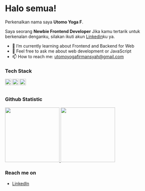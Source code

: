 # Halo semua! 

Perkenalkan nama saya **Utomo Yoga F**.

Saya seorang **Newbie Frontend Developer** 
Jika kamu tertarik untuk berkenalan denganku, silakan ikuti akun [Linkedin](https://www.linkedin.com/in/utomo-yoga-firmansyah-aa2a2b1aa/)ku ya.
- 🌱 I’m currently learning about Frontend and Backend for Web
- 💬 Feel free to ask me about web development or JavaScript
- 📫 How to reach me: utomoyogafirmansyah@gmail.com


### Tech Stack
  <a href="#"><img align="left" alt="JavaScript" title="JavaScript" width="21px" src="https://upload.wikimedia.org/wikipedia/commons/9/99/Unofficial_JavaScript_logo_2.svg" /></a>
  <a href="https://nodejs.org/"><img align="left" alt="NodeJS" title="NodeJS" width="21px" src="https://seeklogo.com/images/N/nodejs-logo-FBE122E377-seeklogo.com.png" /></a>
  <a href="https://reactjs.org/"><img align="left" alt="React" title="React" width="21px" src="https://cdn.worldvectorlogo.com/logos/react-2.svg" /></a>
  <br>
  <br>
  
### Github Statistic
<p align="left">
<a href="https://github.com/yoghaf">
  <img height="180em" src="https://github-readme-stats-eight-theta.vercel.app/api?username=yoghaf&show_icons=true&theme=algolia&include_all_commits=true&count_private=true"/>
  <img height="180em" src="https://github-readme-stats-eight-theta.vercel.app/api/top-langs/?username=yoghaf&layout=compact&langs_count=8&theme=algolia"/>
</a>
</p>

### Reach me on
- <a href="https://www.linkedin.com/in/utomo-yoga-firmansyah-aa2a2b1aa/">LinkedIn</a>
